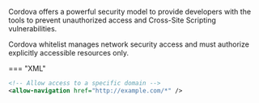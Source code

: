 Cordova offers a powerful security model to provide developers with the tools to prevent unauthorized access and
Cross-Site Scripting vulnerabilities.

Cordova whitelist manages network security access and must authorize explicitly accessible resources only.

=== "XML"
  ```xml
  <!-- Allow access to a specific domain -->
  <allow-navigation href="http://example.com/*" />
  ```